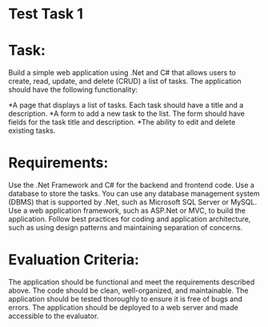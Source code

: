# Test Task 1
# Task:
Build a simple web application using .Net and C# that allows users to create, read, update, and delete (CRUD) a list of tasks. The application should have the following functionality:

 *A page that displays a list of tasks. Each task should have a title and a description.
 *A form to add a new task to the list. The form should have fields for the task title and description.
 *The ability to edit and delete existing tasks.
# Requirements:
Use the .Net Framework and C# for the backend and frontend code.
Use a database to store the tasks. You can use any database management system (DBMS) that is supported by .Net, such as Microsoft SQL Server or MySQL.
Use a web application framework, such as ASP.Net or MVC, to build the application.
Follow best practices for coding and application architecture, such as using design patterns and maintaining separation of concerns.
# Evaluation Criteria:
The application should be functional and meet the requirements described above.
The code should be clean, well-organized, and maintainable.
The application should be tested thoroughly to ensure it is free of bugs and errors.
The application should be deployed to a web server and made accessible to the evaluator.

